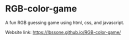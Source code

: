 # RGB-color-game
A fun RGB guessing game using html, css, and javascript.

Website link: https://lbssone.github.io/RGB-color-game/
